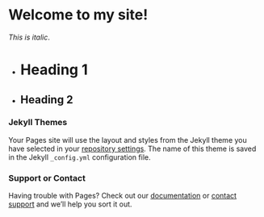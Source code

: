 # Welcome to my site!
_This is italic_.

* # Heading 1
* ## Heading 2

### Jekyll Themes

Your Pages site will use the layout and styles from the Jekyll theme you have selected in your [repository settings](https://github.com/Creeds1996/Creeds1996.github.io/settings). The name of this theme is saved in the Jekyll `_config.yml` configuration file.

### Support or Contact

Having trouble with Pages? Check out our [documentation](https://docs.github.com/categories/github-pages-basics/) or [contact support](https://support.github.com/contact) and we’ll help you sort it out.
